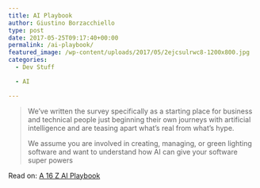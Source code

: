 ```yaml
---
title: AI Playbook
author: Giustino Borzacchiello
type: post
date: 2017-05-25T09:17:40+00:00
permalink: /ai-playbook/
featured_image: /wp-content/uploads/2017/05/2ejcsulrwc8-1200x800.jpg
categories:
  - Dev Stuff

  - AI

---
```

> We&#8217;ve written the survey specifically as a starting place for business and technical people just beginning their own journeys with artificial intelligence and are teasing apart what&#8217;s real from what&#8217;s hype.
> 
> We assume you are involved in creating, managing, or green lighting software and want to understand how AI can give your software super powers

Read on: [A 16 Z AI Playbook][1]

 [1]: http://aiplaybook.a16z.com/docs/intro/getting-started
